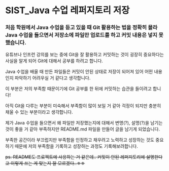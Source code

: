 # SIST_Java 수업 레퍼지토리 저장

### 처음 학원에서 Java 수업을 듣고 있을 때 Git 활용하는 법을 정확히 몰라 Java 수업을 들으면서 저장소에 파일만 업로드를 하고 커밋 내용은 넣지 못했습니다.

유튜브나 인프런 강의를 보는 중에 Git을 잘 활용하고 커밋하는 것이 굉장히 중요하다는 사실을 알게 되어 Git에 대해서 공부를 하려고 합니다.

Java 수업을 배울 때 만든 파일들은 커밋이 안된 상태로 저장이 되어져 있어 어떤 내용인지 파악하기 어려우실 거 같다고 생각합니다.

이 부분은 저의 부족함 때문이기에 Git 공부를 한 뒤에 커밋하는 습관을 들이려고 합니다!

아직 Git을 다루는 부분이 미숙해서 부족함이 많이 보일 거 같아 걱정이 되지만 충분히 채울 수 있는 부분이라고 생각합니다.

제가 Java 수업을 들으면서 왜 파일만 저장했는지에 대해서 변명(?), 설명(?)을 남기는 것이 좋을 거 같아 부족하지만 README.md 파일을 만들어 글을 남기게 되었습니다.

부족한 공간이라 부끄럽지만 부족함을 인정하고 채우려고 노력하고 성장하는 것도 중요하기 때문에 저의 부족함을 기록하고 성장하는 과정도 기록해보려합니다.

~~ps. README도 프로젝트에 사용하는 거 같은데.. 커밋이 안된 레퍼지토리에 설명한다고 이렇게 쓰는 게 맞는지 잘 모르겠다..ㅎㅎ~~

